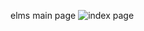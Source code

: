 elms main page
![index page](https://user-images.githubusercontent.com/128790623/227487508-0d6dc4a1-311c-4bbc-b759-d1cf49804709.png)


